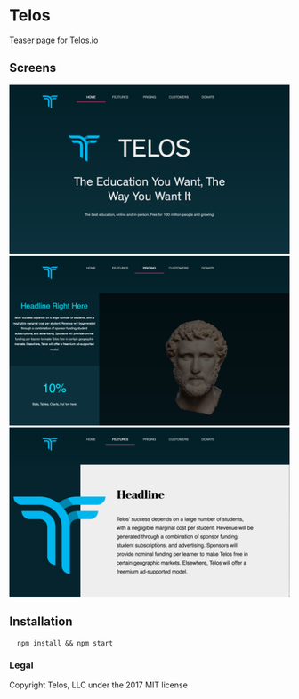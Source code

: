 # Telos

Teaser page for Telos.io

## Screens

![Screen01](screens/screen_01.png "Screen01")
![Screen02](screens/screen_02.png "Screen02")
![Screen03](screens/screen_03.png "Screen03")

## Installation

```
  npm install && npm start
```

### Legal

Copyright Telos, LLC under the 2017 MIT license
